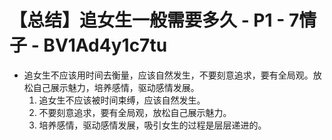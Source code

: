 # 【总结】追女生一般需要多久 - P1 - 7情子 - BV1Ad4y1c7tu

-   追女生不应该用时间去衡量，应该自然发生，不要刻意追求，要有全局观。放松自己展示魅力，培养感情，驱动感情发展。
    1.  追女生不应该被时间束缚，应该自然发生。
    2.  不要刻意追求，要有全局观，放松自己展示魅力。
    3.  培养感情，驱动感情发展，吸引女生的过程是层层递进的。